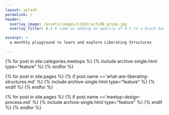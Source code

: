 ```yaml
---
layout: splash
permalink: /
header:
  overlay_image: /assets/images/LibStructLDN_group.jpg
  overlay_filter: 0.3 # same as adding an opacity of 0.5 to a black background

excerpt: >
  a monthly playground to learn and explore Liberating Structures 

---
```


<div class="feature__wrapper">

{% for post in site.categories.meetups %}
  {% include archive-single.html type="feature" %}
{% endfor %}

{% for post in site.pages %}
  {% if post.name =='what-are-liberating-structures.md' %}
    {% include archive-single.html type="feature" %}
  {% endif %}
{% endfor %}

{% for post in site.pages %}
  {% if post.name =='meetup-design-process.md' %}
    {% include archive-single.html type="feature" %}
  {% endif %}
{% endfor %}
</div>
